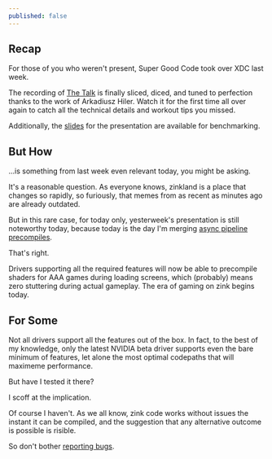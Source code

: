 ```yaml
---
published: false
---
```

## Recap

For those of you who weren't present, Super Good Code took over XDC last week.

The recording of [The Talk](https://www.youtube.com/watch?v=Z6XLwkyo6Nw) is finally sliced, diced, and tuned to perfection thanks to the work of Arkadiusz Hiler. Watch it for the first time all over again to catch all the technical details and workout tips you missed.

Additionally, the [slides]({{site.url}}/assets/xdc2022.pdf) for the presentation are available for benchmarking.

## But How
...is something from last week even relevant today, you might be asking.

It's a reasonable question. As everyone knows, zinkland is a place that changes so rapidly, so furiously, that memes from as recent as minutes ago are already outdated.

But in this rare case, for today only, yesterweek's presentation is still noteworthy today, because today is the day I'm merging [async pipeline precompiles](https://gitlab.freedesktop.org/mesa/mesa/-/merge_requests/18961).

That's right.

Drivers supporting all the required features will now be able to precompile shaders for AAA games during loading screens, which (probably) means zero stuttering during actual gameplay. The era of gaming on zink begins today.

## For Some
Not all drivers support all the features out of the box. In fact, to the best of my knowledge, only the latest NVIDIA beta driver supports even the bare minimum of features, let alone the most optimal codepaths that will maximeme performance.

But have I tested it there?

I scoff at the implication.

Of course I haven't. As we all know, zink code works without issues the instant it can be compiled, and the suggestion that any alternative outcome is possible is risible.

So don't bother [reporting bugs](https://gitlab.freedesktop.org/mesa/mesa/-/issues).